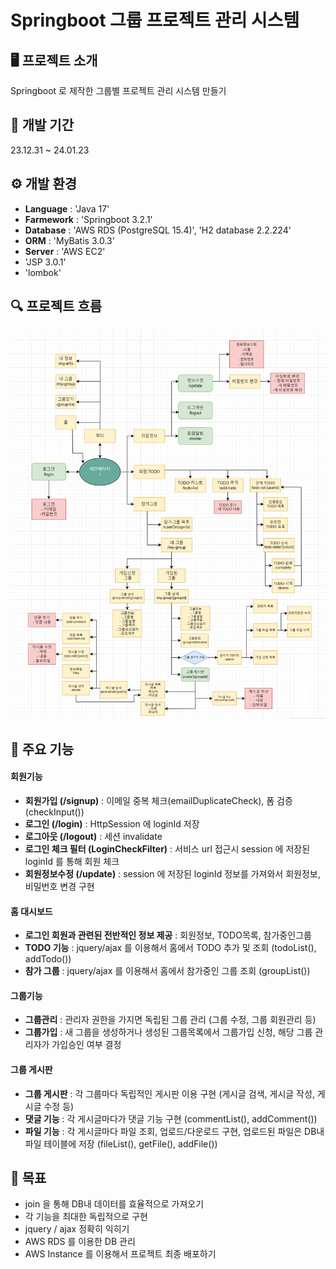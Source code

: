 # Springboot 그룹 프로젝트 관리 시스템

## 🖥️ 프로젝트 소개
Springboot 로 제작한 그룹별 프로젝트 관리 시스템 만들기

## 📝 개발 기간
23.12.31 ~ 24.01.23

## ⚙️ 개발 환경
- **Language** : 'Java 17'
- **Farmework** : 'Springboot 3.2.1'
- **Database** : 'AWS RDS (PostgreSQL 15.4)', 'H2 database 2.2.224'
- **ORM** : 'MyBatis 3.0.3'
- **Server** : 'AWS EC2'
- 'JSP 3.0.1'
- 'lombok'

## 🔍 프로젝트 흐름
![boardchat 프로젝트 다이어그램](./coding-pms-diagram.png)

## 📌 주요 기능
#### 회원기능
- **회원가입 (/signup)** : 이메일 중복 체크(emailDuplicateCheck), 폼 검증(checkInput())
- **로그인 (/login)** : HttpSession 에 loginId 저장
- **로그아웃 (/logout)** : 세션 invalidate
- **로그인 체크 필터 (LoginCheckFilter)** : 서비스 url 접근시 session 에 저장된 loginId 를 통해 회원 체크
- **회원정보수정 (/update)** : session 에 저장된 loginId 정보를 가져와서 회원정보, 비밀번호 변경 구현

#### 홈 대시보드
- **로그인 회원과 관련된 전반적인 정보 제공** : 회원정보, TODO목록, 참가중인그룹
- **TODO 기능** : jquery/ajax 를 이용해서 홈에서 TODO 추가 및 조회 (todoList(), addTodo())
- **참가 그룹** : jquery/ajax 를 이용해서 홈에서 참가중인 그룹 조회 (groupList())

#### 그룹기능
- **그룹관리** : 관리자 권한을 가지면 독립된 그룹 관리 (그룹 수정, 그룹 회원관리 등)
- **그룹가입** : 새 그룹을 생성하거나 생성된 그룹목록에서 그룹가입 신청, 해당 그룹 관리자가 가입승인 여부 결정

#### 그룹 게시판
- **그룹 게시판** : 각 그룹마다 독립적인 게시판 이용 구현 (게시글 검색, 게시글 작성, 게시글 수정 등)
- **댓글 기능** : 각 게시글마다가 댓글 기능 구현 (commentList(), addComment())
- **파일 기능** : 각 게시글마다 파일 조회, 업로드/다운로드 구현, 업로드된 파일은 DB내 파일 테이블에 저장 (fileList(), getFile(), addFile())

## 👑 목표
- join 을 통해 DB내 데이터를 효율적으로 가져오기
- 각 기능을 최대한 독립적으로 구현
- jquery / ajax 정확히 익히기 
- AWS RDS 를 이용한 DB 관리
- AWS Instance 를 이용해서 프로젝트 최종 배포하기
